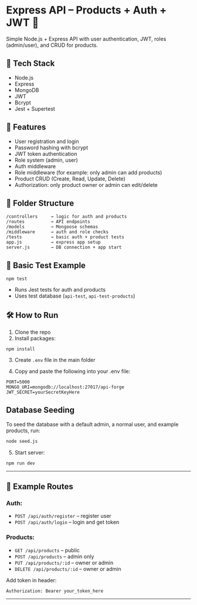 # Express API – Products + Auth + JWT 🔐

Simple Node.js + Express API with user authentication, JWT, roles (admin/user), and CRUD for products.

## 🔧 Tech Stack

- Node.js
- Express
- MongoDB
- JWT
- Bcrypt
- Jest + Supertest

## 🚀 Features

- User registration and login
- Password hashing with bcrypt
- JWT token authentication
- Role system (admin, user)
- Auth middleware
- Role middleware (for example: only admin can add products)
- Product CRUD (Create, Read, Update, Delete)
- Authorization: only product owner or admin can edit/delete

## 📁 Folder Structure

```
/controllers     → logic for auth and products
/routes          → API endpoints
/models          → Mongoose schemas
/middleware      → auth and role checks
/tests           → basic auth + product tests
app.js           → express app setup
server.js        → DB connection + app start
```

## 🧪 Basic Test Example

```
npm test
```

- Runs Jest tests for auth and products
- Uses test database (`api-test`, `api-test-products`)

## 🛠 How to Run

1. Clone the repo
2. Install packages:

```
npm install
```

3. Create `.env` file in the main folder

4. Copy and paste the following into your .env file:

```
PORT=5000
MONGO_URI=mongodb://localhost:27017/api-forge
JWT_SECRET=yourSecretKeyHere
```

## Database Seeding

To seed the database with a default admin, a normal user, and example products, run:

```bash
node seed.js

```

5. Start server:

```
npm run dev
```

---

## 🔐 Example Routes

### Auth:

- `POST /api/auth/register` – register user
- `POST /api/auth/login` – login and get token

### Products:

- `GET /api/products` – public
- `POST /api/products` – admin only
- `PUT /api/products/:id` – owner or admin
- `DELETE /api/products/:id` – owner or admin

Add token in header:

```
Authorization: Bearer your_token_here
```

---
